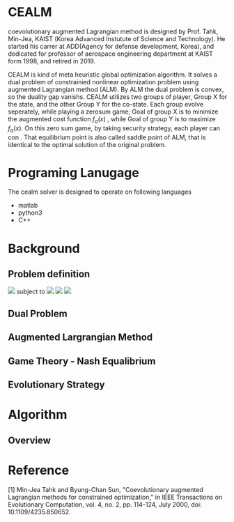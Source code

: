 # CEALM
coevolutionary augmented Lagrangian method is designed by Prof. Tahk, Min-Jea, KAIST (Korea Advanced Instutute of Science and Technology). 
He started his carrer at ADD(Agency for defense development, Korea), and dedicated for professor of aerospace engineering department at KAIST form 1998, and retired in 2019.

CEALM is kind of meta heuristic global optimization algorithm. It solves a dual problem of constrainied nonlinear optimization problem using augmented Lagrangian method (ALM). By ALM the dual problem is convex, so the duality gap vanishs. 
CEALM utilizes two groups of player, Group X for the state, and the other Group Y for the co-state. Each group evolve seperately, while playing a zerosum game; Goal of group X is to minimize the augmented cost function $f_a(x)$ , while Goal of group Y is to maximize $f_a(x)$. On this zero sum game, by taking security strategy, each player can con . That equilibrium point is also called saddle point of ALM, that is identical to the optimal solution of the original problem.

# Programing Lanugage
The cealm solver is designed to operate on following languages
- matlab 
- python3
- C++ 

# Background 
## Problem definition 

<img src="https://render.githubusercontent.com/render/math?math=min J = f(x)">
subject to 

<img src="https://render.githubusercontent.com/render/math?math=g(x)<0">
<img src="https://render.githubusercontent.com/render/math?math=h(x) = 0">
<img src="https://render.githubusercontent.com/render/math?math=lb < x < ub">

## Dual Problem 


## Augmented Largrangian Method 

## Game Theory - Nash Equalibrium


## Evolutionary Strategy 


# Algorithm 
## Overview 


## 


# Reference 
[1] Min-Jea Tahk and Byung-Chan Sun, "Coevolutionary augmented Lagrangian methods for constrained optimization," in IEEE Transactions on Evolutionary Computation, vol. 4, no. 2, pp. 114-124, July 2000, doi: 10.1109/4235.850652.
